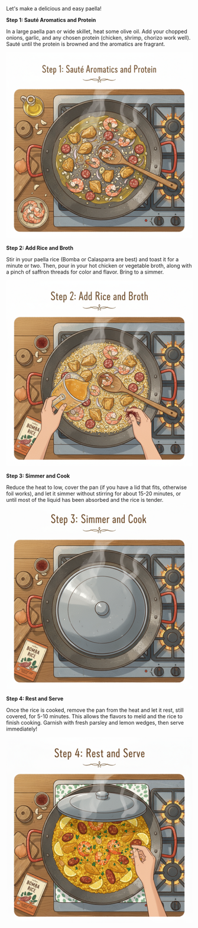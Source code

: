 Let's make a delicious and easy paella!

**Step 1: Sauté Aromatics and Protein**

In a large paella pan or wide skillet, heat some olive oil. Add your chopped onions, garlic, and any chosen protein (chicken, shrimp, chorizo work well). Sauté until the protein is browned and the aromatics are fragrant.

![image](example-image-2.png)
 
 **Step 2: Add Rice and Broth**

Stir in your paella rice (Bomba or Calasparra are best) and toast it for a minute or two. Then, pour in your hot chicken or vegetable broth, along with a pinch of saffron threads for color and flavor. Bring to a simmer.

![image](example-image-4.png)

**Step 3: Simmer and Cook**

Reduce the heat to low, cover the pan (if you have a lid that fits, otherwise foil works), and let it simmer without stirring for about 15-20 minutes, or until most of the liquid has been absorbed and the rice is tender.
![image](example-image-6.png)

**Step 4: Rest and Serve**

Once the rice is cooked, remove the pan from the heat and let it rest, still covered, for 5-10 minutes. This allows the flavors to meld and the rice to finish cooking. Garnish with fresh parsley and lemon wedges, then serve immediately!

![image](example-image-8.png)